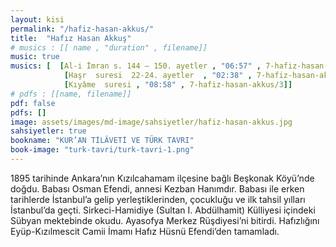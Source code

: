 ```yaml
---
layout: kisi
permalink: "/hafiz-hasan-akkus/"
title:  "Hafız Hasan Akkuş"
# musics : [[ name , "duration" , filename]]
music: true
musics: [  [Al-i İmran s. 144 – 150. ayetler , "06:57" , 7-hafiz-hasan-akkus/1],
            [Haşr  suresi  22-24. ayetler  , "02:38" , 7-hafiz-hasan-akkus/2],
            [Kıyâme  suresi , "08:58" , 7-hafiz-hasan-akkus/3]]
# pdfs : [[name, filename]]
pdf: false
pdfs: []
image: assets/images/md-image/sahsiyetler/hafiz-hasan-akkus.jpg
sahsiyetler: true
bookname: "KUR’AN TİLÂVETİ VE TÜRK TAVRI"
book-image: "turk-tavri/turk-tavri-1.png"
---
```


1895 tarihinde Ankara’nın Kızılcahamam ilçesine bağlı Beşkonak Köyü’nde doğdu. Babası Osman Efendi, annesi Kezban Hanımdır.
Babası ile erken tarihlerde İstanbul’a gelip yerleştiklerinden, çocukluğu ve ilk tahsil yılları İstanbul’da geçti.
Sirkeci-Hamidiye (Sultan I. Abdülhamit) Külliyesi içindeki Sübyan mektebinde okudu. Ayasofya Merkez Rüşdiyesi’ni bitirdi. Hafızlığını Eyüp-Kızılmescit Camii İmamı Hafız Hüsnü Efendi’den tamamladı.
